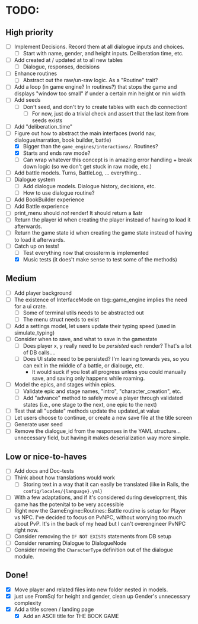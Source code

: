 # TODO:

## High priority
- [ ] Implement Decisions. Record them at all dialogue inputs and choices.
  - [ ] Start with name, gender, and height inputs. Deliberation time, etc.
- [ ] Add created at / updated at to all new tables
  - [ ] Dialogue, responses, decisions
- [ ] Enhance routines
  - [ ] Abstract out the raw/un-raw logic. As a "Routine" trait?
- [ ] Add a loop (in game engine? In routines?) that stops the game and displays "window too small" if under
      a certain min height or min width
- [ ] Add seeds
  - [ ] Don't seed, and don't try to create tables with each db connection!
    - [ ] For now, just do a trivial check and assert that the last item from seeds exists
- [ ] Add "deliberation_time"
- [ ] Figure out how to abstract the main interfaces (world nav, dialogue/narration, book builder, battle)
  - [x] Bigger than the `game_engines/interactions/`. Routines?
  - [x] Starts and ends raw mode?
  - [ ] Can wrap whatever this concept is in amazing error handling + break down logic (so we don't get stuck in raw mode, etc.)
- [ ] Add battle models. Turns, BattleLog, ... everything...
- [ ] Dialogue system
  - [ ] Add dialogue models. Dialogue history, decisions, etc.
  - [ ] How to use dialogue routine?
- [ ] Add BookBuilder experience
- [ ] Add Battle experience
- [ ] print_menu should *not* render! It should return a &str
- [ ] Return the player id when creating the player instead of having to load it afterwards.
- [ ] Return the game state id when creating the game state instead of having to load it afterwards.
- [ ] Catch up on tests!
  - [ ] Test everything now that crossterm is implemented
  - [x] Music tests (it does't make sense to test some of the methods)

## Medium
- [ ] Add player background
- [ ] The existence of InterfaceMode on tbg::game_engine implies the need for a ui crate.
  - [ ] Some of terminal utils needs to be abstracted out
  - [ ] The menu struct needs to exist
- [ ] Add a settings model, let users update their typing speed (used in simulate_typing)
- [ ] Consider when to save, and what to save in the gamestate
  - [ ] Does player x, y really need to be *persisted* each render? That's a lot of DB calls....
  - [ ] Does UI state need to be persisted? I'm leaning towards yes, so you can exit in the middle of a battle, or dialouge, etc.
    - It would suck if you lost all progress unless you could manually save, and saving only happens while roaming.
- [ ] Model the epics, and stages within epics.
  - [ ] Validate epic and stage names, "intro", "character_creation", etc.
  - [ ] Add "advance" method to safely move a player through validated states (i.e., one stage to the next, one epic to the next)
- [ ] Test that all "update" methods update the updated_at value
- [ ] Let users choose to continue, or create a new save file at the title screen
- [ ] Generate user seed
- [ ] Remove the dialogue_id from the responses in the YAML structure... unnecessary field, but having it makes deserialization way more simple.

## Low or nice-to-haves
- [ ] Add docs and Doc-tests
- [ ] Think about how translations would work
  - [ ] Storing text in a way that it can easily be translated (like in Rails, the `config/locales/{language}.yml`)
- [ ] With a few adaptations, and if it's considered during development, this game has the potenital to be very accessible
- [ ] Right now the GameEngine::Routines::Battle routine is setup for Player vs NPC. I've decided to focus on PvNPC,
      without worrying too much about PvP. It's in the back of my head but I can't overengineer PvNPC right now.
- [ ] Consider removing the `IF NOT EXISTS` statements from DB setup
- [ ] Consider renaming Dialogue to DialogueNode
- [ ] Consider moving the `CharacterType` definition out of the dialogue module.

## Done!
- [x] Move player and related files into new folder nested in models.
- [x] just use FromSql for height and gender, clean up Gender's unnecessary complexity
- [x] Add a title screen / landing page
  - [x] Add an ASCII title for THE BOOK GAME
